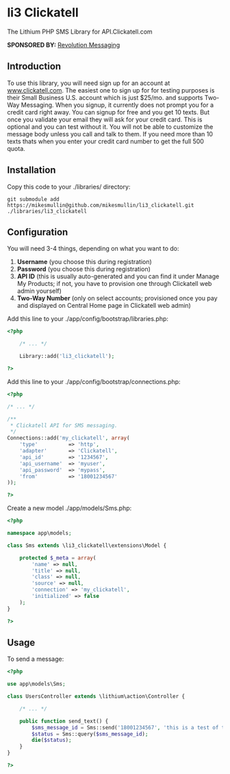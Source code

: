 # li3 Clickatell

The Lithium PHP SMS Library for API.Clickatell.com

**SPONSORED BY:** [Revolution Messaging](http://revolutionmessaging.com/)

## Introduction

To use this library, you will need sign up for an account at www.clickatell.com. The easiest one to sign up for for testing purposes is their Small Business U.S. account which is just $25/mo. and supports Two-Way Messaging. When you signup, it currently does not prompt you for a credit card right away. You can signup for free and you get 10 texts. But once you validate your email they will ask for your credit card. This is optional and you can test without it. You will not be able to customize the message body unless you call and talk to them. If you need more than 10 texts thats when you enter your credit card number to get the full 500 quota.

## Installation

Copy this code to your ./libraries/ directory:

`git submodule add https://mikesmullin@github.com/mikesmullin/li3_clickatell.git ./libraries/li3_clickatell`

## Configuration

You will need 3-4 things, depending on what you want to do:

1. **Username** (you choose this during registration)
2. **Password** (you choose this during registration)
3. **API ID** (this is usually auto-generated and you can find it under Manage My Products; if not, you have to provision one through Clickatell web admin yourself)
4. **Two-Way Number** (only on select accounts; provisioned once you pay and displayed on Central Home page in Clickatell web admin)

Add this line to your ./app/config/bootstrap/libraries.php:

```php
<?php

	/* ... */

	Library::add('li3_clickatell');

?>
```

Add this line to your ./app/config/bootstrap/connections.php:

```php
<?php

/* ... */

/**
 * Clickatell API for SMS messaging.
 */
Connections::add('my_clickatell', array(
	'type'			=> 'http',
	'adapter'		=> 'Clickatell',
	'api_id'		=> '1234567',
	'api_username'	=> 'myuser',
	'api_password'	=> 'mypass',
	'from'			=> '18001234567'
));

?>
```

Create a new model ./app/models/Sms.php:

```php
<?php

namespace app\models;

class Sms extends \li3_clickatell\extensions\Model {

	protected $_meta = array(
		'name' => null,
		'title' => null,
		'class' => null,
		'source' => null,
		'connection' => 'my_clickatell',
		'initialized' => false
	);
}

?>
```

## Usage

To send a message:


```php
<?php

use app\models\Sms;

class UsersController extends \lithium\action\Controller {

	/* ... */

	public function send_text() {
		$sms_message_id = Sms::send('18001234567', 'this is a test of the li3_clickatell library');
		$status = Sms::query($sms_message_id);
		die($status);
	}
}

?>
```
